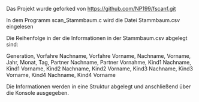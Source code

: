 Das Projekt wurde geforked von https://github.com/NP199/fscanf.git

In dem Programm scan_Stammbaum.c wird die Datei Stammbaum.csv eingelesen

Die Reihenfolge in der die Informationen in der Stammbaum.csv abgelegt sind:

Generation, Vorfahre Nachname, Vorfahre Vorname, Nachname, Vorname, Jahr, Monat, Tag, Partner Nachname, Partner Vornahme, Kind1 Nachname, Kind1 Vorname, Kind2 Nachname, Kind2 Vorname, Kind3 Nachname, Kind3 Vorname, Kind4 Nachname, Kind4 Vorname

Die Informationen werden in eine Struktur abgelegt und anschließend über die Konsole ausgegeben.
